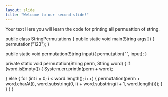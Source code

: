 ```yaml
---
layout: slide
title: "Welcome to our second slide!"
---
```

Your text
Here you will learn the code for printing all permuattion of string.

public class StringPermutations { public static void main(String args[]) {
 permutation("123"); }

public static void permutation(String input){ permutation("", input); }

private static void permutation(String perm, String word)
 { if (word.isEmpty())
 { System.err.println(perm + word);

} else 
{ for (int i = 0; i &lt; word.length(); i++) 
{ permutation(perm + word.charAt(i), word.substring(0, i) + word.substring(i + 1, word.length())); 
} 
} 
} 
}



